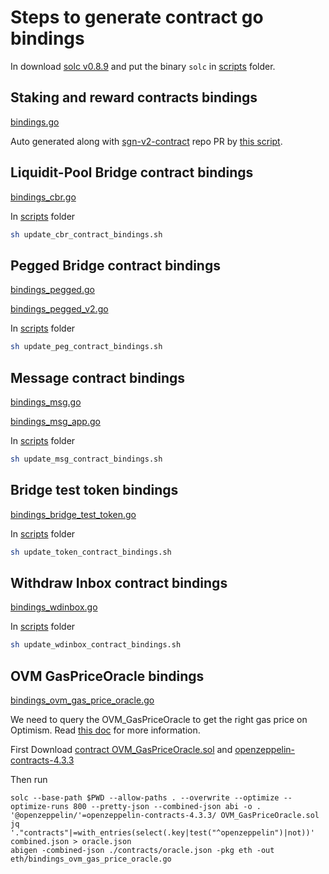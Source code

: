 # Steps to generate contract go bindings

In download [solc v0.8.9](https://github.com/ethereum/solidity/releases/tag/v0.8.9) and put the binary `solc` in [scripts](../scripts/) folder.

## Staking and reward contracts bindings

[bindings.go](./bindings.go)

Auto generated along with [sgn-v2-contract](https://github.com/celer-network/sgn-v2-contracts) repo PR by [this script](https://github.com/celer-network/sgn-v2-contracts/blob/main/scripts/solc_abigen.sh).

## Liquidit-Pool Bridge contract bindings

[bindings_cbr.go](./bindings_cbr.go)

In [scripts](../scripts/) folder

```sh
sh update_cbr_contract_bindings.sh
```

## Pegged Bridge contract bindings

[bindings_pegged.go](./bindings_pegged.go)

[bindings_pegged_v2.go](./bindings_pegged_v2.go)

In [scripts](../scripts/) folder

```sh
sh update_peg_contract_bindings.sh
```

## Message contract bindings

[bindings_msg.go](./bindings_msg.go)

[bindings_msg_app.go](../test/contracts/bindings_msg_apps.go)

In [scripts](../scripts/) folder

```sh
sh update_msg_contract_bindings.sh
```

## Bridge test token bindings

[bindings_bridge_test_token.go](./bindings_test_token.go)

In [scripts](../scripts/) folder

```sh
sh update_token_contract_bindings.sh
```

## Withdraw Inbox contract bindings

[bindings_wdinbox.go](./bindings_wdinbox.go)

In [scripts](../scripts/) folder

```sh
sh update_wdinbox_contract_bindings.sh
```

## OVM GasPriceOracle bindings

[bindings_ovm_gas_price_oracle.go](./bindings_ovm_gas_price_oracle.go)

We need to query the OVM_GasPriceOracle to get the right gas price on Optimism. Read [this doc](https://community.optimism.io/docs/developers/l2/new-fees.html#for-frontend-and-wallet-developers) for more information.

First Download [contract OVM_GasPriceOracle.sol](https://github.com/ethereum-optimism/optimism/blob/639e5b13f2ab94b7b49e1f8114ed05a064df8a27/packages/contracts/contracts/L2/predeploys/OVM_GasPriceOracle.sol) and [openzeppelin-contracts-4.3.3](https://github.com/OpenZeppelin/openzeppelin-contracts/releases/tag/v4.3.3)

Then run

```
solc --base-path $PWD --allow-paths . --overwrite --optimize --optimize-runs 800 --pretty-json --combined-json abi -o . '@openzeppelin/'=openzeppelin-contracts-4.3.3/ OVM_GasPriceOracle.sol
jq '."contracts"|=with_entries(select(.key|test("^openzeppelin")|not))' combined.json > oracle.json
abigen -combined-json ./contracts/oracle.json -pkg eth -out eth/bindings_ovm_gas_price_oracle.go
```
